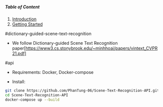 ##### Table of Content

1. [Introduction](#dictionary-guided-scene-text-recognition)
2. [Getting Started](#api)

#dictionary-guided-scene-text-recognition

- We follow Dictionary-guided Scene Text Recognition paper[https://www3.cs.stonybrook.edu/~minhhoai/papers/vintext_CVPR21.pdf]

#api

- Requirements: Docker, Docker-compose

- Install:
```sh
git clone https://github.com/PhanTung-06/Scene-Text-Recognition-API.git
cd Scene-Text-Recognition-API
docker-compose up --build
```

